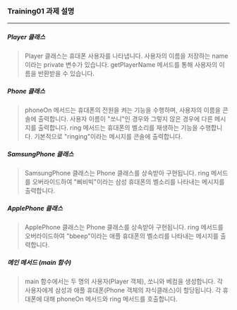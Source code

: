 ### Training01 과제 설명
----

##### Player 클래스
> Player 클래스는 휴대폰 사용자를 나타냅니다. 사용자의 이름을 저장하는 name이라는 private 변수가 있습니다. getPlayerName 메서드를 통해 사용자의 이름을 반환받을 수 있습니다.

##### Phone 클래스
> phoneOn 메서드는 휴대폰의 전원을 켜는 기능을 수행하며, 사용자의 이름을 콘솔에 출력합니다. 사용자 이름이 "쏘니"인 경우와 그렇지 않은 경우에 다른 메시지를 출력합니다. ring 메서드는 휴대폰의 벨소리를 재생하는 기능을 수행합니다. 기본적으로 "ringing"이라는 메시지를 콘솔에 출력합니다.

##### SamsungPhone 클래스
> SamsungPhone 클래스는 Phone 클래스를 상속받아 구현됩니다. ring 메서드를 오버라이드하여 "삐비빅"이라는 삼성 휴대폰의 벨소리를 나타내는 메시지를 출력합니다.

##### ApplePhone 클래스
> ApplePhone 클래스는 Phone 클래스를 상속받아 구현됩니다. ring 메서드를 오버라이드하여 "bbeep"이라는 애플 휴대폰의 벨소리를 나타내는 메시지를 출력합니다.

##### 메인 메서드 (main 함수)
> main 함수에서는 두 명의 사용자(Player 객체), 쏘니와 베컴을 생성합니다. 각 사용자에게 삼성과 애플 휴대폰(Phone 객체의 자식클래스)이 할당됩니다. 각 휴대폰에 대해 phoneOn 메서드와 ring 메서드를 호출합니다.